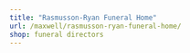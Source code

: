 ```yaml
---
title: "Rasmusson-Ryan Funeral Home"
url: /maxwell/rasmusson-ryan-funeral-home/
shop: funeral directors
---
```

